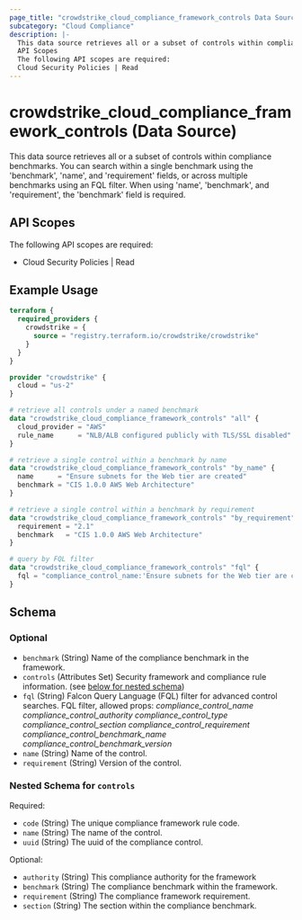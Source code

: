 ```yaml
---
page_title: "crowdstrike_cloud_compliance_framework_controls Data Source - crowdstrike"
subcategory: "Cloud Compliance"
description: |-
  This data source retrieves all or a subset of controls within compliance benchmarks. You can search within a single benchmark using the 'benchmark', 'name', and 'requirement' fields, or across multiple benchmarks using an FQL filter. When using 'name', 'benchmark', and 'requirement', the 'benchmark' field is required.
  API Scopes
  The following API scopes are required:
  Cloud Security Policies | Read
---
```


# crowdstrike_cloud_compliance_framework_controls (Data Source)

This data source retrieves all or a subset of controls within compliance benchmarks. You can search within a single benchmark using the 'benchmark', 'name', and 'requirement' fields, or across multiple benchmarks using an FQL filter. When using 'name', 'benchmark', and 'requirement', the 'benchmark' field is required.

## API Scopes

The following API scopes are required:

- Cloud Security Policies | Read


## Example Usage

```terraform
terraform {
  required_providers {
    crowdstrike = {
      source = "registry.terraform.io/crowdstrike/crowdstrike"
    }
  }
}

provider "crowdstrike" {
  cloud = "us-2"
}

# retrieve all controls under a named benchmark
data "crowdstrike_cloud_compliance_framework_controls" "all" {
  cloud_provider = "AWS"
  rule_name      = "NLB/ALB configured publicly with TLS/SSL disabled"
}

# retrieve a single control within a benchmark by name
data "crowdstrike_cloud_compliance_framework_controls" "by_name" {
  name      = "Ensure subnets for the Web tier are created"
  benchmark = "CIS 1.0.0 AWS Web Architecture"
}

# retrieve a single control within a benchmark by requirement
data "crowdstrike_cloud_compliance_framework_controls" "by_requirement" {
  requirement = "2.1"
  benchmark   = "CIS 1.0.0 AWS Web Architecture"
}

# query by FQL filter
data "crowdstrike_cloud_compliance_framework_controls" "fql" {
  fql = "compliance_control_name:'Ensure subnets for the Web tier are created'"
}
```

<!-- schema generated by tfplugindocs -->
## Schema

### Optional

- `benchmark` (String) Name of the compliance benchmark in the framework.
- `controls` (Attributes Set) Security framework and compliance rule information. (see [below for nested schema](#nestedatt--controls))
- `fql` (String) Falcon Query Language (FQL) filter for advanced control searches. FQL filter, allowed props: *compliance_control_name* *compliance_control_authority* *compliance_control_type* *compliance_control_section* *compliance_control_requirement* *compliance_control_benchmark_name* *compliance_control_benchmark_version*
- `name` (String) Name of the control.
- `requirement` (String) Version of the control.

<a id="nestedatt--controls"></a>
### Nested Schema for `controls`

Required:

- `code` (String) The unique compliance framework rule code.
- `name` (String) The name of the control.
- `uuid` (String) The uuid of the compliance control.

Optional:

- `authority` (String) This compliance authority for the framework
- `benchmark` (String) The compliance benchmark within the framework.
- `requirement` (String) The compliance framework requirement.
- `section` (String) The section within the compliance benchmark.
